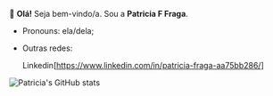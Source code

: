👋 **Olá!** Seja bem-vindo/a. Sou a **Patricia F Fraga**.

- Pronouns: ela/dela;
  
- Outras redes:
  
  Linkedin[https://www.linkedin.com/in/patricia-fraga-aa75bb286/]

![Patricia's GitHub stats](https://github-readme-stats.vercel.app/api?username=patriciafraga\&rank_icon=github\&hide=issues\&show_icons=true\&theme=tokyonight)
